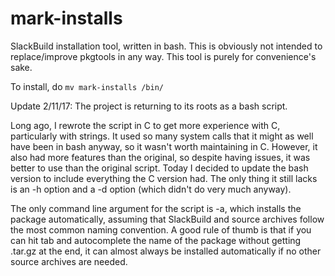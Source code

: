 # mark-installs
SlackBuild installation tool, written in bash. This is obviously not intended to replace/improve pkgtools in any way. This tool is purely for convenience's sake.

To install, do `mv mark-installs /bin/`

Update 2/11/17: The project is returning to its roots as a bash script.

Long ago, I rewrote the script in C to get more experience with C, particularly with strings. It used so many system calls that it might as well have been in bash anyway, so it wasn't worth maintaining in C. However, it also had more features than the original, so despite having issues, it was better to use than the original script. Today I decided to update the bash version to include everything the C version had. The only thing it still lacks is an -h option and a -d option (which didn't do very much anyway).

The only command line argument for the script is -a, which installs the package automatically, assuming that SlackBuild and source archives follow the most common naming convention. A good rule of thumb is that if you can hit tab and autocomplete the name of the package without getting .tar.gz at the end, it can almost always be installed automatically if no other source archives are needed.
